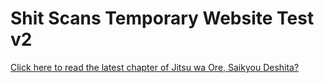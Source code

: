<HTML>
  <H1> Shit Scans Temporary Website Test v2 </H1>
  <p><a href="Series/Jitsu/Chapter 31/ch31.html"> Click here to read the latest chapter of Jitsu wa Ore, Saikyou Deshita?</a>
